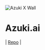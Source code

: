 ![Azuki X Wall](https://github.com/user-attachments/assets/b81cc04d-3c50-4c52-a738-396852be32f7)

# Azuki.ai
| [Repo](https://github.com/Azuki-ai/Azuki.ai) |
